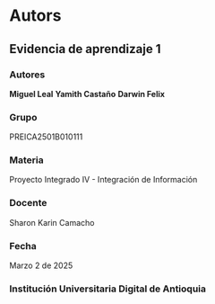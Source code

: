 # Autors
## Evidencia de aprendizaje 1
### Autores
**Miguel Leal**
**Yamith Castaño**
**Darwin Felix**

### Grupo
PREICA2501B010111

### Materia
Proyecto Integrado IV - Integración de Información

### Docente
Sharon Karin Camacho

### Fecha
Marzo 2 de 2025

### Institución Universitaria Digital de Antioquia